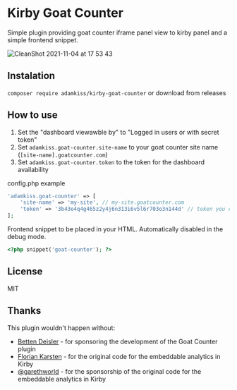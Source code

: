 # Kirby Goat Counter
Simple plugin providing goat counter iframe panel view to kirby panel and a simple frontend snippet.

![CleanShot 2021-11-04 at 17 53 43](https://user-images.githubusercontent.com/4954323/140384031-efdf83d7-06a3-4ce3-a60b-3827fe63fd9c.png)

## Instalation
`composer require adamkiss/kirby-goat-counter`
or download from releases

## How to use
1. Set the "dashboard viewawble by" to "Logged in users or with secret token"
2. Set `adamkiss.goat-counter.site-name` to your goat counter site name (`[site-name].goatcounter.com`)
3. Set `adamkiss.goat-counter.token` to the token for the dashboard availability

config.php example
```php
'adamkiss.goat-counter' => [
	'site-name' => 'my-site', // my-site.goatcounter.com
	'token' => '3b43e4q4g465z2y4j6n313i6v5l6r703o3n144d' // token you can get at https://[site-name].goatcounter.com/settings/main
];
```

Frontend snippet to be placed in your HTML. Automatically disabled in the debug mode.

```php
<?php snippet('goat-counter'); ?>
```

## License

MIT

## Thanks

This plugin wouldn't happen without:
- [Betten Deisler](https://betten-deisler.de) - for sponsoring the development of the Goat Counter plugin
- [Florian Karsten](https://floriankarsten.com/programming) - for the original code for the embeddable analytics in Kirby
- [@garethworld](https://github.com/garethworld) - for the sponsorship of the original code for the embeddable analytics in Kirby